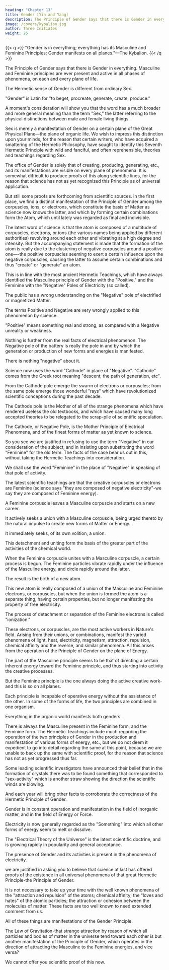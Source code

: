 ```yaml
---
heading: "Chapter 13"
title: Gender [Yin and Yang]
description: The Principle of Gender says that there is Gender in everything. Masculine and Feminine principles are ever present and active in all phases of phenomena, on each and every plane of life
image: /covers/kybalion.jpg
author: Three Initiates
weight: 26
---
```



{{< q >}}
"Gender is in everything; everything has its Masculine and Feminine Principles; Gender manifests on all planes."—The Kybalion.
{{< /q >}}


The Principle of Gender says that there is Gender in everything. Masculine and Feminine principles are ever present and active in all phases of phenomena, on each and every plane of life. 

The Hermetic sense of Gender is different from ordinary Sex.

"Gender" is Latin for "to beget, procreate, generate, create, produce." 

A moment's consideration will show you that the word has a much broader and more general meaning than the term "Sex," the latter referring to the physical distinctions between male and female living things. 

Sex is merely a manifestation of Gender on a certain plane of the Great Physical Plane—the plane of organic life. We wish to impress this distinction upon your minds, for the reason that certain writers, who have acquired a smattering of the Hermetic Philosophy, have sought to identify this Seventh Hermetic Principle with wild and fanciful, and often reprehensible, theories and teachings regarding Sex.

The office of Gender is solely that of creating, producing, generating, etc., and its manifestations are visible on every plane of phenomena. It is somewhat difficult to produce proofs of this along scientific lines, for the reason that science has not as yet recognized this Principle as of universal application. 

But still some proofs are forthcoming from scientific sources. In the first place, we find a distinct manifestation of the Principle of Gender among the corpuscles, ions, or electrons, which constitute the basis of Matter as science now knows the latter, and which by forming certain combinations form the Atom, which until lately was regarded as final and indivisible.

The latest word of science is that the atom is composed of a multitude of corpuscles, electrons, or ions (the various names being applied by different authorities) revolving around each other and vibrating at a high degree and intensity. But the accompanying statement is made that the formation of the atom is really due to the clustering of negative corpuscles around a positive one—-the positive corpuscles seeming to exert a certain influence upon the negative corpuscles, causing the latter to assume certain combinations and thus "create" or "generate" an atom. 

This is in line with the most ancient Hermetic Teachings, which have always identified the Masculine principle of Gender with the "Positive," and the Feminine with the "Negative" Poles of Electricity (so called).

The public has a wrong understanding on the "Negative" pole of electrified or magnetized Matter.

The terms Positive and Negative are very wrongly applied to this phenomenon by science. 

"Positive" means something real and strong, as compared with a Negative unreality or weakness. 

Nothing is further from the real facts of electrical phenomenon. The Negative pole of the battery is really the pole in and by which the generation or production of new forms and energies is manifested. 

There is nothing "negative" about it. 

Science now uses the word "Cathode" in place of "Negative". "Cathode" comes from the Greek root meaning "descent; the path of generation, etc".  

From the Cathode pole emerge the swarm of electrons or corpuscles; from the same pole emerge those wonderful "rays" which have revolutionized scientific conceptions during the past decade. 

The Cathode pole is the Mother of all of the strange phenomena which have rendered useless the old textbooks, and which have caused many long accepted theories to be relegated to the scrap-pile of scientific speculation. 

The Cathode, or Negative Pole, is the Mother Principle of Electrical Phenomena, and of the finest forms of matter as yet known to science. 

So you see we are justified in refusing to use the term "Negative" in our consideration of the subject, and in insisting upon substituting the word "Feminine" for the old term. The facts of the case bear us out in this, without taking the Hermetic Teachings into consideration. 

We shall use the word "Feminine" in the place of "Negative" in speaking of that pole of activity.

The latest scientific teachings are that the creative corpuscles or electrons are Feminine (science says "they are composed of negative electricity"-we say they are composed of Feminine energy).

A Feminine corpuscle leaves a Masculine corpuscle and starts on a new career. 

It actively seeks a union with a Masculine corpuscle, being urged thereto by the natural impulse to create new forms of Matter or Energy. 

It immediately seeks, of its own volition, a union. 

This detachment and uniting form the basis of the greater part of the activities of the chemical world. 

When the Feminine corpuscle unites with a Masculine corpuscle, a certain process is begun. The Feminine particles vibrate rapidly under the influence of the Masculine energy, and circle rapidly around the latter. 

The result is the birth of a new atom. 

This new atom is really composed of a union of the Masculine and Feminine electrons, or corpuscles, but when the union is formed the atom is a separate thing, having certain properties, but no longer manifesting the property of free electricity. 

The process of detachment or separation of the Feminine electrons is called "ionization." 

These electrons, or corpuscles, are the most active workers in Nature's field. Arising from their unions, or combinations, manifest the varied phenomena of light, heat, electricity, magnetism, attraction, repulsion, chemical affinity and the reverse, and similar phenomena. All this arises from the operation of the Principle of Gender on the plane of Energy.

The part of the Masculine principle seems to be that of directing a certain inherent energy toward the Feminine principle, and thus starting into activity the creative processes. 

But the Feminine principle is the one always doing the active creative work-and this is so on all planes.

Each principle is incapable of operative energy without the assistance of the other. In some of the forms of life, the two principles are combined in one organism. 

Everything in the organic world manifests both genders. 

There is always the Masculine present in the Feminine form, and the Feminine form. The Hermetic Teachings include much regarding the operation of the two principles of Gender in the production and manifestation of various forms of energy, etc., but we do not deem it expedient to go into detail regarding the same at this point, because we are unable to back up the same with scientific proof, for the reason that science has not as yet progressed thus far. 

<!-- But the example we have given you of the phenomena of the electrons or corpuscles will show you that science is on the right path, and will also give you a general idea of the underlying principles.
 -->

Some leading scientific investigators have announced their belief that in the formation of crystals there was to be found something that corresponded to "sex-activity" which is another straw showing the direction the scientific winds are blowing. 

And each year will bring other facts to corroborate the correctness of the Hermetic Principle of Gender. 

Gender is in constant operation and manifestation in the field of inorganic matter, and in the field of Energy or Force. 

Electricity is now generally regarded as the "Something" into which all other forms of energy seem to melt or dissolve. 

The "Electrical Theory of the Universe" is the latest scientific doctrine, and is growing rapidly in popularity and general acceptance. 

<!-- And it thus follows that if we are able to discover in -even at the very root and source of its manifestations a clear and unmistakable evidence of  -->

The presence of Gender and its activities is present in the phenomena of electricity.

 we are justified in asking you to believe that science at last has offered proofs of the existence in all universal phenomena of that great Hermetic Principle-the Principle of Gender.

It is not necessary to take up your time with the well known phenomena of the "attraction and repulsion" of the atoms; chemical affinity; the "loves and hates" of the atomic particles; the attraction or cohesion between the molecules of matter. These facts are too well known to need extended comment from us. 

All of these things are manifestations of the Gender Principle. <!-- Can you not see that the phenomena is "on all fours" with that of the corpuscles or electrons? And more than this, can you not see the reasonableness of the Hermetic Teachings which assert that --> 

The Law of Gravitation-that strange attraction by reason of which all particles and bodies of matter in the universe tend toward each other is but another manifestation of the Principle of Gender, which operates in the direction of attracting the Masculine to the Feminine energies, and vice versa? 

We cannot offer you scientific proof of this now. <!-- -but examine the phenomena in the light of the Hermetic Teachings on the subject, and see if you have not a better working hypothesis than any offered by physical science. Submit all physical phenomena to the test, and you will discern the Principle of Gender ever in evidence. -->

<!-- Let us now pass on to a consideration of the operation of the Principle on the Mental Plane. Many interesting features are there awaiting examination.
 -->
